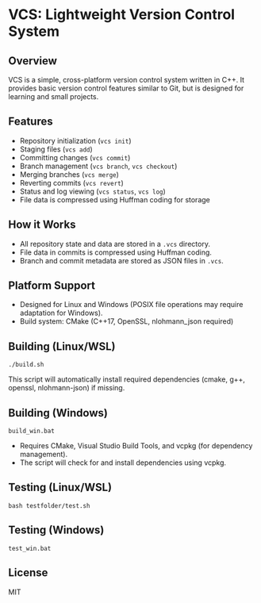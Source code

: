 # VCS: Lightweight Version Control System

## Overview
VCS is a simple, cross-platform version control system written in C++. It provides basic version control features similar to Git, but is designed for learning and small projects.

## Features
- Repository initialization (`vcs init`)
- Staging files (`vcs add`)
- Committing changes (`vcs commit`)
- Branch management (`vcs branch`, `vcs checkout`)
- Merging branches (`vcs merge`)
- Reverting commits (`vcs revert`)
- Status and log viewing (`vcs status`, `vcs log`)
- File data is compressed using Huffman coding for storage

## How it Works
- All repository state and data are stored in a `.vcs` directory.
- File data in commits is compressed using Huffman coding.
- Branch and commit metadata are stored as JSON files in `.vcs`.

## Platform Support
- Designed for Linux and Windows (POSIX file operations may require adaptation for Windows).
- Build system: CMake (C++17, OpenSSL, nlohmann_json required)

## Building (Linux/WSL)
```
./build.sh
```
This script will automatically install required dependencies (cmake, g++, openssl, nlohmann-json) if missing.

## Building (Windows)
```
build_win.bat
```
- Requires CMake, Visual Studio Build Tools, and vcpkg (for dependency management).
- The script will check for and install dependencies using vcpkg.

## Testing (Linux/WSL)
```
bash testfolder/test.sh
```

## Testing (Windows)
```
test_win.bat
```

## License
MIT


